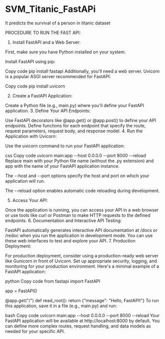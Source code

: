 # SVM_Titanic_FastAPi
It predicts the survival of a person in titanic dataset

PROCEDURE TO RUN THE FAST API:

1. Install FastAPI and a Web Server:

First, make sure you have Python installed on your system.

Install FastAPI using pip:

Copy code
pip install fastapi
Additionally, you'll need a web server. Uvicorn is a popular ASGI server recommended for FastAPI:

Copy code
pip install uvicorn

2. Create a FastAPI Application:

Create a Python file (e.g., main.py) where you'll define your FastAPI application.
3. Define Your API Endpoints:

Use FastAPI decorators like @app.get() or @app.post() to define your API endpoints.
Define functions for each endpoint that specify the route, request parameters, request body, and response model.
4. Run the Application with Uvicorn:

Use the uvicorn command to run your FastAPI application:

css
Copy code
uvicorn main:app --host 0.0.0.0 --port 8000 --reload
Replace main with your Python file name (without the .py extension) and app with the name of your FastAPI application instance.

The --host and --port options specify the host and port on which your application will run.

The --reload option enables automatic code reloading during development.

5. Access Your API:

Once the application is running, you can access your API in a web browser or use tools like curl or Postman to make HTTP requests to the defined endpoints.
6. Documentation and Interactive API Testing:

FastAPI automatically generates interactive API documentation at /docs or /redoc when you run the application in development mode. You can use these web interfaces to test and explore your API.
7. Production Deployment:

For production deployment, consider using a production-ready web server like Gunicorn in front of Uvicorn.
Set up appropriate security, logging, and monitoring for your production environment.
Here's a minimal example of a FastAPI application:

python
Copy code
from fastapi import FastAPI

app = FastAPI()

@app.get("/")
def read_root():
    return {"message": "Hello, FastAPI!"}
To run this application, save it in a file (e.g., main.py) and run:

bash
Copy code
uvicorn main:app --host 0.0.0.0 --port 8000 --reload
Your FastAPI application will be available at http://localhost:8000 by default. You can define more complex routes, request handling, and data models as needed for your specific API.
